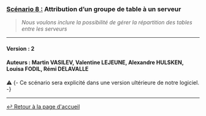 ### <u>Scénario 8 :</u> Attribution d’un groupe de table à un serveur

> *Nous voulons inclure la possibilité de gérer la répartition des tables entre les serveurs*

---

#### Version : 2

#### Auteurs : Martin VASILEV, Valentine LEJEUNE, Alexandre HULSKEN, Louisa FODIL, Rémi DELAVALLE

:warning: {- Ce scénario sera explicité dans une version ultérieure de notre logiciel. -}

---


[:leftwards_arrow_with_hook: Retour à la page d'accueil](../README.md)
